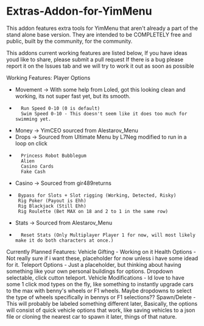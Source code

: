 # Extras-Addon-for-YimMenu
This addon features extra tools for YimMenu that aren't already a part of the stand alone base version.
They are intended to be COMPLETELY free and public, built by the community, for the community.

This addons current working features are listed below, If you have ideas youd like to share, please submit a pull request
If there is a bug please report it on the Issues tab and we will try to work it out as soon as possible


Working Features:
Player Options
  - Movement -> With some help from Loled, got this looking clean and working, its not super fast yet, but its smooth.
  -       Run Speed 0-10 (0 is default)
          Swim Speed 0-10 - This doesn't seem like it does too much for swimming yet.
  - Money -> YimCEO sourced from Alestarov_Menu
  -   Drops -> Sourced from Ultimate Menu by L7Neg modified to run in a loop on click
  -       Princess Robot Bubblegum
          Alien 
          Casino Cards
          Fake Cash
  -    Casino -> Sourced from gir489returns
   -      Bypass for Slots + Slot rigging (Working, Detected, Risky)
          Rig Poker (Payout is Ehh)
          Rig Blackjack (Still Ehh)
          Rig Roulette (Bet MAX on 18 and 2 to 1 in the same row)
  - Stats -> Sourced from Alestarov_Menu
  -       Reset Stats (Only Multiplayer Player 1 for now, will most likely make it do both characters at once.)


Currently Planned Features:
Vehicle Gifting - Working on it
Health Options - Not really sure if i want these, placeholder for now unless i have some idead for it.
Teleport Options - Just a placeholder, but thinking about having something like your own personal buildings for options.  Dropdown selectable, click cutton teleport.
Vehicle Modifications - Id love to have some 1 click mod types on the fly, like something to instantly upgrade cars to the max with benny's wheels or F1 wheels.  Maybe dropdowns to select the type of wheels specifically in bennys or F1 selections??
Spawn/Delete - This will probably be labeled something different later, Basically, the options will consist of quick vehicle options that work, like saving vehicles to a json file or cloning the nearest car to spawn it later, things of that nature.

      
